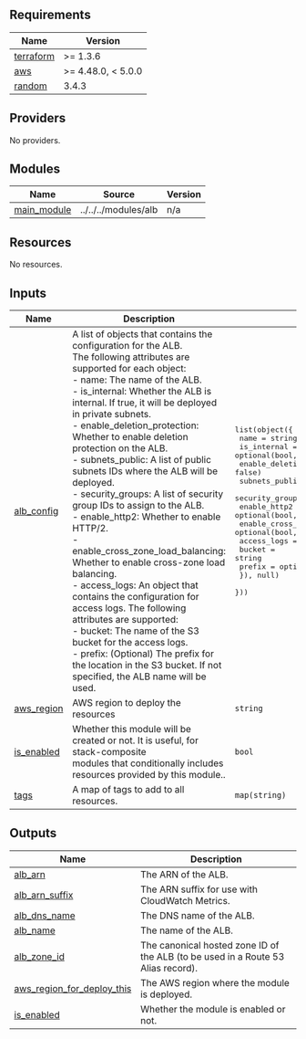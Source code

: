 <!-- BEGIN_TF_DOCS -->
## Requirements

| Name | Version |
|------|---------|
| <a name="requirement_terraform"></a> [terraform](#requirement\_terraform) | >= 1.3.6 |
| <a name="requirement_aws"></a> [aws](#requirement\_aws) | >= 4.48.0, < 5.0.0 |
| <a name="requirement_random"></a> [random](#requirement\_random) | 3.4.3 |

## Providers

No providers.

## Modules

| Name | Source | Version |
|------|--------|---------|
| <a name="module_main_module"></a> [main\_module](#module\_main\_module) | ../../../modules/alb | n/a |

## Resources

No resources.

## Inputs

| Name | Description | Type | Default | Required |
|------|-------------|------|---------|:--------:|
| <a name="input_alb_config"></a> [alb\_config](#input\_alb\_config) | A list of objects that contains the configuration for the ALB.<br>The following attributes are supported for each object:<br>- name: The name of the ALB.<br>- is\_internal: Whether the ALB is internal. If true, it will be deployed in private subnets.<br>- enable\_deletion\_protection: Whether to enable deletion protection on the ALB.<br>- subnets\_public: A list of public subnets IDs where the ALB will be deployed.<br>- security\_groups: A list of security group IDs to assign to the ALB.<br>- enable\_http2: Whether to enable HTTP/2.<br>- enable\_cross\_zone\_load\_balancing: Whether to enable cross-zone load balancing.<br>- access\_logs: An object that contains the configuration for access logs. The following attributes are supported:<br>  - bucket: The name of the S3 bucket for the access logs.<br>  - prefix: (Optional) The prefix for the location in the S3 bucket. If not specified, the ALB name will be used. | <pre>list(object({<br>    name                             = string<br>    is_internal                      = optional(bool, false)<br>    enable_deletion_protection       = optional(bool, false)<br>    subnets_public                   = optional(list(string), [])<br>    security_groups                  = optional(list(string), [])<br>    enable_http2                     = optional(bool, false)<br>    enable_cross_zone_load_balancing = optional(bool, false)<br>    access_logs = optional(object({<br>      bucket = string<br>      prefix = optional(string, "")<br>    }), null)<br>  }))</pre> | `null` | no |
| <a name="input_aws_region"></a> [aws\_region](#input\_aws\_region) | AWS region to deploy the resources | `string` | n/a | yes |
| <a name="input_is_enabled"></a> [is\_enabled](#input\_is\_enabled) | Whether this module will be created or not. It is useful, for stack-composite<br>modules that conditionally includes resources provided by this module.. | `bool` | n/a | yes |
| <a name="input_tags"></a> [tags](#input\_tags) | A map of tags to add to all resources. | `map(string)` | `{}` | no |

## Outputs

| Name | Description |
|------|-------------|
| <a name="output_alb_arn"></a> [alb\_arn](#output\_alb\_arn) | The ARN of the ALB. |
| <a name="output_alb_arn_suffix"></a> [alb\_arn\_suffix](#output\_alb\_arn\_suffix) | The ARN suffix for use with CloudWatch Metrics. |
| <a name="output_alb_dns_name"></a> [alb\_dns\_name](#output\_alb\_dns\_name) | The DNS name of the ALB. |
| <a name="output_alb_name"></a> [alb\_name](#output\_alb\_name) | The name of the ALB. |
| <a name="output_alb_zone_id"></a> [alb\_zone\_id](#output\_alb\_zone\_id) | The canonical hosted zone ID of the ALB (to be used in a Route 53 Alias record). |
| <a name="output_aws_region_for_deploy_this"></a> [aws\_region\_for\_deploy\_this](#output\_aws\_region\_for\_deploy\_this) | The AWS region where the module is deployed. |
| <a name="output_is_enabled"></a> [is\_enabled](#output\_is\_enabled) | Whether the module is enabled or not. |
<!-- END_TF_DOCS -->

